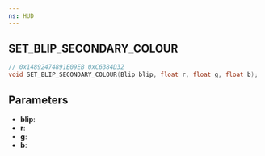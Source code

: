 ```yaml
---
ns: HUD
---
```

## SET_BLIP_SECONDARY_COLOUR

```c
// 0x14892474891E09EB 0xC6384D32
void SET_BLIP_SECONDARY_COLOUR(Blip blip, float r, float g, float b);
```


## Parameters
* **blip**: 
* **r**: 
* **g**: 
* **b**: 

